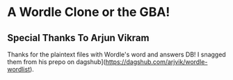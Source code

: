 # A Wordle Clone or the GBA!

## Special Thanks To Arjun Vikram

Thanks for the plaintext files with Wordle's word and answers DB!
I snagged them from his prepo on dagshub](https://dagshub.com/arjvik/wordle-wordlist).
